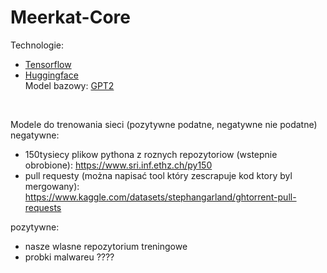 # Meerkat-Core

Technologie:  
- [Tensorflow](https://www.tensorflow.org/)  
- [Huggingface](https://huggingface.co/)  
Model bazowy: [GPT2](https://huggingface.co/gpt2)  
<br>  
  
Modele do trenowania sieci (pozytywne podatne, negatywne nie podatne)  
negatywne:  
- 150tysiecy plikow pythona z roznych repozytoriow (wstepnie obrobione): https://www.sri.inf.ethz.ch/py150  
- pull requesty (można napisać tool który zescrapuje kod ktory byl mergowany): https://www.kaggle.com/datasets/stephangarland/ghtorrent-pull-requests  
  
pozytywne:  
- nasze wlasne repozytorium treningowe  
- probki malwareu ????  
